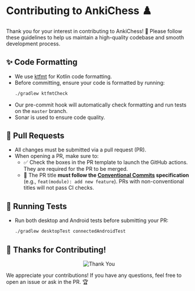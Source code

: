 # Contributing to AnkiChess ♟️

Thank you for your interest in contributing to AnkiChess! 🚀 Please follow these guidelines to help us maintain a high-quality codebase and smooth development process.

## ✨ Code Formatting

- We use [ktfmt](https://github.com/facebook/ktfmt) for Kotlin code formatting.
- Before committing, ensure your code is formatted by running:
  ```sh
  ./gradlew ktfmtCheck
  ```
- Our pre-commit hook will automatically check formatting and run tests on the `master` branch.
- Sonar is used to ensure code quality.

## 🤝 Pull Requests

- All changes must be submitted via a pull request (PR).
- When opening a PR, make sure to:
  - ✅ Check the boxes in the PR template to launch the GitHub actions. They are required for the PR to be merged.
  - 📝 The PR title **must follow the [Conventional Commits](https://www.conventionalcommits.org/) specification** (e.g., `feat(module): add new feature`). PRs with non-conventional titles will not pass CI checks.

## 🧪 Running Tests

- Run both desktop and Android tests before submitting your PR:
  ```sh
  ./gradlew desktopTest connectedAndroidTest
  ```

## 🎉 Thanks for Contributing!

<p align="center">
  <img src="https://media.giphy.com/media/l0MYt5jPR6QX5pnqM/giphy.gif" alt="Thank You" />
</p>

We appreciate your contributions! If you have any questions, feel free to open an issue or ask in the PR. 🏆
